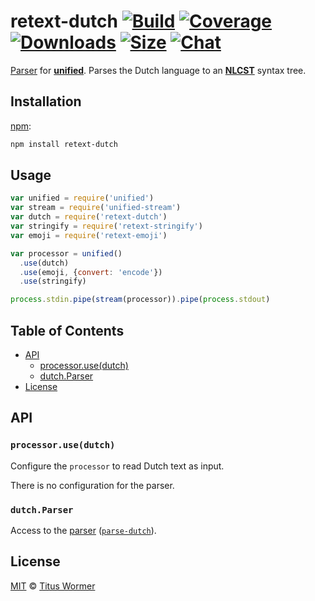 # retext-dutch [![Build][build-badge]][build] [![Coverage][coverage-badge]][coverage] [![Downloads][downloads-badge]][downloads] [![Size][size-badge]][size] [![Chat][chat-badge]][chat]

[Parser][] for [**unified**][unified].  Parses the Dutch language to
an [**NLCST**][nlcst] syntax tree.

## Installation

[npm][]:

```bash
npm install retext-dutch
```

## Usage

```js
var unified = require('unified')
var stream = require('unified-stream')
var dutch = require('retext-dutch')
var stringify = require('retext-stringify')
var emoji = require('retext-emoji')

var processor = unified()
  .use(dutch)
  .use(emoji, {convert: 'encode'})
  .use(stringify)

process.stdin.pipe(stream(processor)).pipe(process.stdout)
```

## Table of Contents

*   [API](#api)
    *   [processor.use(dutch)](#processorusedutch)
    *   [dutch.Parser](#dutchparser)
*   [License](#license)

## API

### `processor.use(dutch)`

Configure the `processor` to read Dutch text as input.

There is no configuration for the parser.

### `dutch.Parser`

Access to the [parser][] ([`parse-dutch`][parse-dutch]).

## License

[MIT][license] © [Titus Wormer][author]

<!-- Definitions -->

[build-badge]: https://img.shields.io/travis/retextjs/retext/master.svg

[build]: https://travis-ci.org/retextjs/retext

[coverage-badge]: https://img.shields.io/codecov/c/github/retextjs/retext.svg

[coverage]: https://codecov.io/github/retextjs/retext

[downloads-badge]: https://img.shields.io/npm/dm/retext-dutch.svg

[downloads]: https://www.npmjs.com/package/retext-dutch

[size-badge]: https://img.shields.io/bundlephobia/minzip/retext-dutch.svg

[size]: https://bundlephobia.com/result?p=retext-dutch

[chat-badge]: https://img.shields.io/badge/join%20the%20community-on%20spectrum-7b16ff.svg

[chat]: https://spectrum.chat/unified/retext

[license]: https://github.com/retextjs/retext/blob/master/license

[author]: https://wooorm.com

[npm]: https://docs.npmjs.com/cli/install

[unified]: https://github.com/unifiedjs/unified

[nlcst]: https://github.com/syntax-tree/nlcst

[parser]: https://github.com/unifiedjs/unified#processorparser

[parse-dutch]: https://github.com/wooorm/parse-dutch
